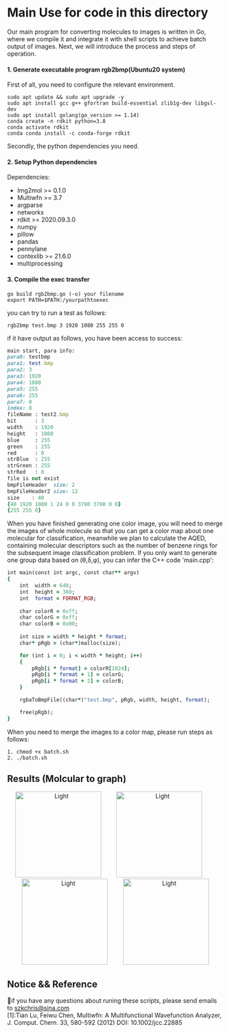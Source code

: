 # Main Use for code in this directory
Our main program for converting molecules to images is written in Go, where we compile it and integrate it with shell scripts to achieve batch output of images. Next, we will introduce the process and steps of operation.  

#### 1. Generate executable program rgb2bmp(Ubuntu20 system)  
First of all, you need to configure the relevant environment.  
```
sudo apt update && sudo apt upgrade -y
sudo apt install gcc g++ gfortran build-essential zlib1g-dev libgsl-dev
sudo apt install golang(go_version >= 1.14)
conda create -n rdkit python=3.8
conda activate rdkit 
conda conda install -c conda-forge rdkit
```
Secondly, the python dependencies you need.  
#### 2. Setup Python dependencies 

Dependencies:
- Img2mol >= 0.1.0
- Multiwfn >= 3.7
- argparse
- networkx
- rdkit >= 2020.09.3.0
- numpy 
- pillow 
- pandas
- pennylane 
- contexlib >= 21.6.0
- multiprocessing

#### 3. Compile the exec transfer
```
go build rgb2bmp.go (-o) your filename
export PATH=$PATH:/yourpathtoexec
```
you can try to run a test as follows:
```
rgb2bmp test.bmp 3 1920 1080 255 255 0
```
if it have output as follows, you have been access to success:
```ruby
main start, para info:
para0: testbmp
para1: test.bmp
para2: 3
para3: 1920
para4: 1080
para5: 255
para6: 255
para7: 0
index: 8
fileName : test2.bmp
bit      : 3
width    : 1920
height   : 1080
blue     : 255
green    : 255
red      : 0
strBlue  : 255
strGreen : 255
strRed   : 0
file is not exist
bmpFileHeader  size: 2
bmpFileHeader2 size: 12
size    : 40
{40 1920 1080 1 24 0 0 3780 3780 0 0}
{255 255 0}
```
When you have finished generating one color image, you will need to merge the images of whole molecule so that you can get a color map about one molecular for classification, meanwhile we plan to calculate the AQED, containing molecular descriptors such as the number of benzene rings for the subsequent image classification problem. If you only want to generate one group data based on (θ,δ,φ), you can infer the C++ code 'main.cpp':  
```ruby
int main(const int argc, const char** argv)
{
    int  width = 640;
    int  height = 360;
    int  format = FORMAT_RGB;
    
    char colorR = 0xff;
    char colorG = 0xff;
    char colorB = 0x00;
    
    int size = width * height * format;
    char* pRgb = (char*)malloc(size);

    for (int i = 0; i < width * height; i++)
    {
        pRgb[i * format] = colorR[1024];
        pRgb[i * format + 1] = colorG;
        pRgb[i * format + 2] = colorB;
    }

    rgbaToBmpFile((char*)"test.bmp", pRgb, width, height, format);

    free(pRgb);
}
```
When you need to merge the images to a color map, please run steps as follows:
```
1. chmod +x batch.sh
2. ./batch.sh
```

## Results (Molcular to graph) 
<p align="center">
  <img alt="Light" src="https://github.com/CondaPereira/MolEV/blob/main/MolGraph/img/test_1.bmp" width="200">
&nbsp; &nbsp; &nbsp; &nbsp;
  <img alt="Light" src="https://github.com/CondaPereira/MolEV/blob/main/MolGraph/img/test_2.bmp" width="200">
&nbsp; &nbsp; &nbsp; &nbsp;
  <img alt="Light" src="https://github.com/CondaPereira/MolEV/blob/main/MolGraph/img/test_3.bmp" width="200">
&nbsp; &nbsp; &nbsp; &nbsp;
  <img alt="Light" src="https://github.com/CondaPereira/MolEV/blob/main/MolGraph/img/test_4.bmp" width="200">
</p>

## Notice && Reference
📩if you have any questions about runing these scripts, please send emails to szkchris@sina.com  
[1]:Tian Lu, Feiwu Chen, Multiwfn: A Multifunctional Wavefunction Analyzer, J. Comput. Chem. 33, 580-592 (2012) DOI: 10.1002/jcc.22885

